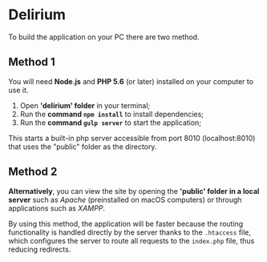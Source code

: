 # Delirium

To build the application on your PC there are two method.

## Method 1

You will need **Node.js** and **PHP 5.6** (or later) installed on your computer to use it.

1. Open **'delirium' folder** in your terminal;
2. Run the **command `npm install`** to install dependencies;
3. Run the **command `gulp server`** to start the application;

This starts a built-in php server accessible from port 8010 (localhost:8010) that uses the "public" folder as the directory.

## Method 2

**Alternatively**, you can view the site by opening the **'public' folder in a local server** such as _Apache_ (preinstalled on macOS computers) or through applications such as _XAMPP_.

By using this method, the application will be faster because the routing functionality is handled directly by the server thanks to the `.htaccess` file, which configures the server to route all requests to the `index.php` file, thus reducing redirects.
